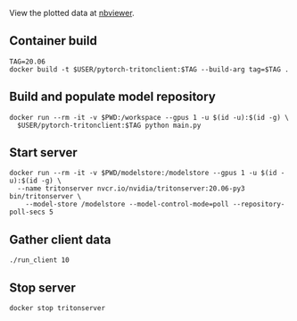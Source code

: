 View the plotted data at [nbviewer](https://nbviewer.jupyter.org/github/alecgunny/deepclean-tensorrt/blob/master/plot_throughput_latency.ipynb).

## Container build
```
TAG=20.06
docker build -t $USER/pytorch-tritonclient:$TAG --build-arg tag=$TAG .
```

## Build and populate model repository
```
docker run --rm -it -v $PWD:/workspace --gpus 1 -u $(id -u):$(id -g) \
  $USER/pytorch-tritonclient:$TAG python main.py
```

## Start server
```
docker run --rm -it -v $PWD/modelstore:/modelstore --gpus 1 -u $(id -u):$(id -g) \
  --name tritonserver nvcr.io/nvidia/tritonserver:20.06-py3 bin/tritonserver \
    --model-store /modelstore --model-control-mode=poll --repository-poll-secs 5
```

## Gather client data
```
./run_client 10
```

## Stop server
```
docker stop tritonserver
```
